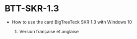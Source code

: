 # BTT-SKR-1.3

 - How to use the card BigTreeTeck SKR 1.3 with Windows 10
 
	1. Version française et anglaise
